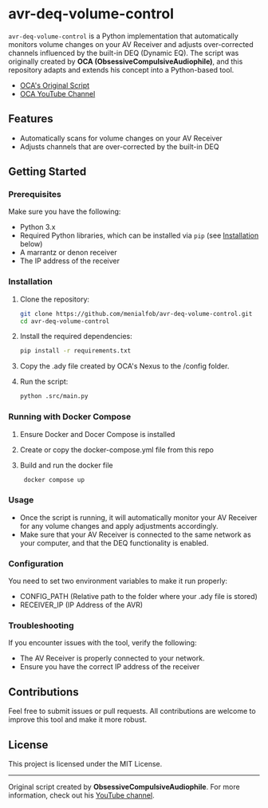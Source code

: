 # avr-deq-volume-control

`avr-deq-volume-control` is a Python implementation that automatically monitors volume changes on your AV Receiver and adjusts over-corrected channels influenced by the built-in DEQ (Dynamic EQ). The script was originally created by **OCA (ObsessiveCompulsiveAudiophile)**, and this repository adapts and extends his concept into a Python-based tool. 

- [OCA's Original Script](https://drive.google.com/drive/folders/1hoCVIZSNGvZIflUVULxZk3V2G9-uA8lv)
- [OCA YouTube Channel](https://www.youtube.com/@ocaudiophile)

## Features
- Automatically scans for volume changes on your AV Receiver
- Adjusts channels that are over-corrected by the built-in DEQ

## Getting Started

### Prerequisites

Make sure you have the following:

- Python 3.x
- Required Python libraries, which can be installed via `pip` (see [Installation](#installation) below)
- A marrantz or denon receiver
- The IP address of the receiver

### Installation

1. Clone the repository:
    ```bash
    git clone https://github.com/menialfob/avr-deq-volume-control.git
    cd avr-deq-volume-control
    ```

2. Install the required dependencies:
    ```bash
    pip install -r requirements.txt
    ```

3. Copy the .ady file created by OCA's Nexus to the /config folder.

4. Run the script:
    ```bash
    python .src/main.py
    ```

### Running with Docker Compose

1. Ensure Docker and Docer Compose is installed

2. Create or copy the docker-compose.yml file from this repo

3. Build and run the docker file
   ```bash
    docker compose up
    ```

### Usage

- Once the script is running, it will automatically monitor your AV Receiver for any volume changes and apply adjustments accordingly. 
- Make sure that your AV Receiver is connected to the same network as your computer, and that the DEQ functionality is enabled.

### Configuration

You need to set two environment variables to make it run properly:
- CONFIG_PATH (Relative path to the folder where your .ady file is stored)
- RECEIVER_IP (IP Address of the AVR)

### Troubleshooting

If you encounter issues with the tool, verify the following:
- The AV Receiver is properly connected to your network.
- Ensure you have the correct IP address of the receiver

## Contributions

Feel free to submit issues or pull requests. All contributions are welcome to improve this tool and make it more robust.

## License

This project is licensed under the MIT License.

---

Original script created by **ObsessiveCompulsiveAudiophile**. For more information, check out his [YouTube channel](https://www.youtube.com/@ocaudiophile).

